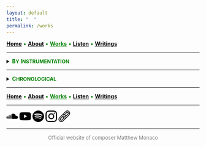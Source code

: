 ```yaml
---
layout: default
title: " ‎ "
permalink: /works
---
```


<a href="/" style="color: black">**Home**</a> <a style="color: green"> ▪ </a> <a href="/about" style="color: black">**About**</a> <a style="color: green"> ▪ </a> <a href="/works" style="color: green">**Works**</a> <a style="color: green"> ▪ </a> <a href="/listen" style="color: black">**Listen**</a> <a style="color: green"> ▪ </a> <a href="/writings" style="color: black">**Writings**</a>

***

<details>
<summary><a style="color: green"><strong>B<font size="2">Y</font> I<font size="2">NSTRUMENTATION</font></strong></a></summary>
<br>
<strong>LARGE ENSEMBLE AND ORCHESTRA</strong>
<br>
<br>
 
<a style="color: green"> <strong>Stray</strong> </a>

<div style="text-indent: -40px; padding-left: 40px;">
&nbsp; &nbsp; <font size="2">20 MUSICIANS</font> <a style="color: green"> ▪ </a> 23' <a style="color: green"> ▪ </a> 2022
</div>
<div style="text-indent: -40px; padding-left: 40px;">
&nbsp; &nbsp; <font size="2">Premiere:</font> <strong>l'Orchestre des lauréats du Conservatoire</strong> (CNSMDP), Jean Deroyer <a style="color: green"> ▪ </a> Paris <img src="./france.png" width="13" /> 
</div>

<br>
 
<a style="color: green"> <strong>And to think that night would not exist</strong> </a>

<div style="text-indent: -40px; padding-left: 40px;">
&nbsp; &nbsp; <font size="2">ORCHESTRA</font> <a style="color: green"> ▪ </a> 15' <a style="color: green"> ▪ </a> 2018-2019
</div>
<div style="text-indent: -40px; padding-left: 40px;">
&nbsp; &nbsp; <font size="2">Premiere:</font> <strong>NEC Philharmonia</strong>, David Loebel <a style="color: green"> ▪ </a> Boston <img src="./usa.png" width="13" />
</div>

<br>
<strong>ENSEMBLE</strong>
<br>
<br>

<a style="color: green"> <strong>Thread</strong> </a>

<div style="text-indent: -40px; padding-left: 40px;">
&nbsp; &nbsp; <font size="2">FLUTE, CLARINET, PIANO, VIOLIN, VIOLA, and VIOLONCELLO</font> <a style="color: green"> ▪ </a> 15' <a style="color: green"> ▪ </a> 2025
</div>
<div style="text-indent: -40px; padding-left: 40px;">
&nbsp; &nbsp; <font size="2">Premiere:</font> <strong>Ensemble Linea</strong>, Jean-Philippe Wurtz <a style="color: green"> ▪ </a>  <strong>Festival aux Chandelles</strong> <a style="color: green"> ▪ </a> Sainte-Marie-aux-Mines <img src="./france.png" width="13" /> <a style="color: green"> ▪ </a> <em>Commissioned by the Royaumont Foundation with the support of Christine Jolivet Erlih</em>
</div>

<br>
 
<a style="color: green"> <strong>Split</strong> </a>

<div style="text-indent: -40px; padding-left: 40px;">
&nbsp; &nbsp; <font size="2">FLUTE, CLARINET, PIANO, VIOLIN, VIOLA, and VIOLONCELLO</font> <a style="color: green"> ▪ </a> 12' <a style="color: green"> ▪ </a> 2023
</div>
<div style="text-indent: -40px; padding-left: 40px;">
&nbsp; &nbsp; <font size="2">Premiere:</font> <strong>Ensemble l’Itinéraire</strong>, David Milnes <a style="color: green"> ▪ </a> Berkeley <img src="./usa.png" width="13" />
</div>

<br>
 
<a style="color: green"> <strong>Mesh</strong> </a>

<div style="text-indent: -40px; padding-left: 40px;">
&nbsp; &nbsp; <font size="2">FLUTE, OBOE, BASS CLARINET, TROMBONE, VIOLIN, VIOLA, and VIOLONCELLO</font> <a style="color: green"> ▪ </a> 10' <a style="color: green"> ▪ </a> 2023
</div>
<div style="text-indent: -40px; padding-left: 40px;">
&nbsp; &nbsp; <font size="2">Premiere:</font> <strong>Ensemble Court-circuit</strong>, Jean Deroyer <a style="color: green"> ▪ </a> <strong>Voix Nouvelles</strong> at the Royaumont Abbey <a style="color: green"> ▪ </a> Asnières-sur-Oise <img src="./france.png" width="13" />
</div>

<br>
 
<a style="color: green"> <strong>Spirals, Orbits, and Circular Paths</strong> </a>

<div style="text-indent: -40px; padding-left: 40px;">
&nbsp; &nbsp; <font size="2">CONTRABASS CLARINET, 2 PERCUSSIONISTS, HARP, PIANO, ACCORDION, 2 VIOLINS, 2 VIOLAS, VIOLONCELLO, and DOUBLE BASS</font> <a style="color: green"> ▪ </a> 10' <a style="color: green"> ▪ </a> 2021
</div>
<div style="text-indent: -40px; padding-left: 40px;">
&nbsp; &nbsp; <font size="2">Premiere:</font> <strong>Ensemble intercontemporain</strong>, Léo Margue <a style="color: green"> ▪ </a> Paris <img src="./france.png" width="13" />
</div>

<br>
 
<a style="color: green"> <strong>Scaling</strong> </a>

<div style="text-indent: -40px; padding-left: 40px;">
&nbsp; &nbsp; <font size="2">FLUTE, BASS CLARINET, ALTO SAXOPHONE, FRENCH HORN, TROMBONE, PERCUSSION, 2 VIOLINS, VIOLA, VIOLONCELLO, and DOUBLE BASS</font> <a style="color: green"> ▪ </a> 13' <a style="color: green"> ▪ </a> 2020
</div>
<div style="text-indent: -40px; padding-left: 40px;">
&nbsp; &nbsp; <font size="2">Premiere:</font> <strong>Ensemble intercontemporain</strong>, Léo Margue <a style="color: green"> ▪ </a> Paris <img src="./france.png" width="13" />
</div>

<br>
 
<a style="color: green"> <strong>Ebb/Flow</strong> </a>

<div style="text-indent: -40px; padding-left: 40px;">
&nbsp; &nbsp; <font size="2">8 TROMBONES, PERCUSSION, and 4 DOUBLE BASSES</font> <a style="color: green"> ▪ </a> 24' <a style="color: green"> ▪ </a> 2020
</div>

<br>
 
<a style="color: green"> <strong>Flux</strong> </a>

<div style="text-indent: -40px; padding-left: 40px;">
&nbsp; &nbsp; <font size="2">FLUTE, CLARINET, PERCUSSION, PIANO, VIOLIN, VIOLONCELLO, DOUBLE BASS, and BARITONE SOLO</font> <a style="color: green"> ▪ </a> 23' <a style="color: green"> ▪ </a> 2019-2020
</div>
<div style="text-indent: -40px; padding-left: 40px;">
&nbsp; &nbsp; <font size="2">Premiere:</font> <strong>Alinéa, Tyler Bouque</strong> (soloist), and Tristan Rais-Sherman (conductor) <a style="color: green"> ▪ </a> Boston <img src="./usa.png" width="13" />
</div>

<br>
<strong>CHAMBER</strong>
<br>
<br>

<a style="color: green"> <strong>Fits and Starts</strong> </a>

<div style="text-indent: -40px; padding-left: 40px;">
&nbsp; &nbsp; <font size="2">STRING QUARTET</font> <a style="color: green"> ▪ </a> 10' <a style="color: green"> ▪ </a> 2024
</div>
<div style="text-indent: -40px; padding-left: 40px;">
&nbsp; &nbsp; <font size="2">Premiere:</font> <strong>Del Sol Quartet</strong> <a style="color: green"> ▪ </a> Berkeley <img src="./usa.png" width="13" />
</div>

<br>
 
<a style="color: green"> <strong>Quartet</strong> </a>

<div style="text-indent: -40px; padding-left: 40px;">
&nbsp; &nbsp; <font size="2">CLARINET, VIOLIN, VIOLA, and DOUBLE BASS</font> <a style="color: green"> ▪ </a> 8' <a style="color: green"> ▪ </a> 2019
</div>
<div style="text-indent: -40px; padding-left: 40px;">
&nbsp; &nbsp; <font size="2">Premiere:</font> <strong>Callithumpian Consort</strong>, Stephen Drury (conductor) <a style="color: green"> ▪ </a> Boston <img src="./usa.png" width="13" />
</div>

<br>
 
<a style="color: green"> <strong>Piano Trio</strong> </a>

<div style="text-indent: -40px; padding-left: 40px;">
&nbsp; &nbsp; <font size="2">VIOLIN, VIOLONCELLO, and PIANO</font> <a style="color: green"> ▪ </a> 10' <a style="color: green"> • </a> 2019
</div>
<div style="text-indent: -40px; padding-left: 40px;">
&nbsp; &nbsp; <font size="2">Premiere:</font> <strong>Brouwer Trio</strong> <a style="color: green"> ▪ </a> <strong>VIPA Festival</strong> <a style="color: green"> ▪ </a> Valencia <img src="./spain.png" width="13" />
</div>

<br>
 
<a style="color: green"> <strong>Duo</strong> </a>

<div style="text-indent: -40px; padding-left: 40px;">
&nbsp; &nbsp; <font size="2">FLUTE and VIOLONCELLO</font> <a style="color: green"> ▪ </a> 15' <a style="color: green"> ▪ </a> 2019
</div>
<div style="text-indent: -40px; padding-left: 40px;">
&nbsp; &nbsp; <font size="2">Premiere:</font> members of <strong>Ensemble Linea</strong> <a style="color: green"> ▪ </a> <strong>Etchings Festival</strong> <a style="color: green"> ▪ </a> Auvillar <img src="./france.png" width="13" />
</div>

<br>
<strong>SOLO</strong>
<br>
<br>

<a style="color: green"> <strong>Bloom</strong> </a>

<div style="text-indent: -40px; padding-left: 40px;">
&nbsp; &nbsp; <font size="2">ACCORDION</font> <a style="color: green"> ▪ </a> 7' <a style="color: green"> ▪ </a> 2025
</div>
<div style="text-indent: -40px; padding-left: 40px;">
&nbsp; &nbsp; <font size="2">Premiere:</font> <strong>Théo Ould</strong> <a style="color: green"> ▪ </a> Berkeley <img src="./usa.png" width="13" />
</div>

<br>
 
<a style="color: green"> <strong>Tessellate</strong> </a>

<div style="text-indent: -40px; padding-left: 40px;">
&nbsp; &nbsp; <font size="2">ALTO SAXOPHONE</font> <a style="color: green"> ▪ </a> 11' <a style="color: green"> ▪ </a> 2021
</div>
<div style="text-indent: -40px; padding-left: 40px;">
&nbsp; &nbsp; <font size="2">Premiere:</font> <strong>Iñaki Bermudez</strong> <a style="color: green"> ▪ </a> Paris <img src="./france.png" width="13" />
</div>

<br>
 
<a style="color: green"> <strong>Prelude</strong> </a>

<div style="text-indent: -40px; padding-left: 40px;">
&nbsp; &nbsp; <font size="2">PIANO</font> <a style="color: green"> ▪ </a> 4' <a style="color: green"> ▪ </a> 2019
</div>
<div style="text-indent: -40px; padding-left: 40px;">
&nbsp; &nbsp; <font size="2">Premiere:</font> <strong>David Yu</strong> <a style="color: green"> ▪ </a> Boston <img src="./usa.png" width="13" />
</div>

<br>
<strong>SOLO WITH ELECTRONICS</strong>
<br>
<br>

<a style="color: green"> <strong>Blur</strong> </a>

<div style="text-indent: -40px; padding-left: 40px;">
&nbsp; &nbsp; <font size="2">CONTRABASS CLARINET and ELECTRONICS</font> <a style="color: green"> ▪ </a> 8' <a style="color: green"> ▪ </a> 2024
</div>
<div style="text-indent: -40px; padding-left: 40px;">
&nbsp; &nbsp; <font size="2">Premiere:</font> <strong>Alain Billard</strong> <a style="color: green"> ▪ </a> <strong>ManiFeste festival</strong> at Ircam <a style="color: green"> ▪ </a> Paris <img src="./france.png" width="13" />
</div>

<br>
 
<a style="color: green"> <strong>A ritual, maybe</strong> </a>

<div style="text-indent: -40px; padding-left: 40px;">
&nbsp; &nbsp; <font size="2">DOUBLE BASS and ELECTRONICS</font> <a style="color: green"> ▪ </a> 8' <a style="color: green"> ▪ </a> 2023
</div>
<div style="text-indent: -40px; padding-left: 40px;">
&nbsp; &nbsp; <font size="2">Premiere:</font> <strong>Richard Worn</strong> <a style="color: green"> ▪ </a> Berkeley <img src="./usa.png" width="13" />
</div>

<br>
 
<a style="color: green"> <strong>Tessellated</strong> </a>

<div style="text-indent: -40px; padding-left: 40px;">
&nbsp; &nbsp; <font size="2">ALTO SAXOPHONE and ELECTRONICS</font> <a style="color: green"> ▪ </a> 14' <a style="color: green"> ▪ </a> 2022
</div>
<div style="text-indent: -40px; padding-left: 40px;">
&nbsp; &nbsp; <font size="2">Premiere:</font> <strong>Iñaki Bermudez</strong> <a style="color: green"> ▪ </a> Paris <img src="./france.png" width="13" />
</div>

<br>
<strong>COMING SOON</strong>
<br>
<br>

<a style="color: green"> <strong>New Work</strong> </a>

<div style="text-indent: -40px; padding-left: 40px;">
&nbsp; &nbsp; <font size="2">MODERN HARPSICHORD</font> <a style="color: green"> ▪ </a> 5' <a style="color: green"> ▪ </a> 2026
</div>
<div style="text-indent: -40px; padding-left: 40px;">
&nbsp; &nbsp; <font size="2">For</font> <strong>Ninon Hannecart-Ségal</strong>
</div>

</details>

***

<details>
<summary><a style="color: green"><strong>C<font size="2">HRONOLOGICAL</font></strong></a></summary>
<br>
<strong>COMING SOON</strong>
<br>
<br>

<a style="color: green"> <strong>New Work</strong> </a>

<div style="text-indent: -40px; padding-left: 40px;">
&nbsp; &nbsp; <font size="2">MODERN HARPSICHORD</font> <a style="color: green"> ▪ </a> 5'
</div>
<div style="text-indent: -40px; padding-left: 40px;">
&nbsp; &nbsp; <font size="2">For</font> <strong>Ninon Hannecart-Ségal</strong>
</div>

<br>
<strong>2025</strong>
<br>
<br>

<a style="color: green"> <strong>Bloom</strong> </a>

<div style="text-indent: -40px; padding-left: 40px;">
&nbsp; &nbsp; <font size="2">ACCORDION</font> <a style="color: green"> ▪ </a> 7'
</div>
<div style="text-indent: -40px; padding-left: 40px;">
&nbsp; &nbsp; <font size="2">Premiere:</font> <strong>Théo Ould</strong> <a style="color: green"> ▪ </a> Berkeley <img src="./usa.png" width="13" />
</div>

<br>
 
<a style="color: green"> <strong>Thread</strong> </a>

<div style="text-indent: -40px; padding-left: 40px;">
&nbsp; &nbsp; <font size="2">FLUTE, CLARINET, PIANO, VIOLIN, VIOLA, and VIOLONCELLO</font> <a style="color: green"> ▪ </a> 15'
</div>
<div style="text-indent: -40px; padding-left: 40px;">
&nbsp; &nbsp; <font size="2">Premiere:</font> <strong>Ensemble Linea</strong>, Jean-Philippe Wurtz <a style="color: green"> ▪ </a>  <strong>Festival aux Chandelles</strong> <a style="color: green"> ▪ </a> Sainte-Marie-aux-Mines <img src="./france.png" width="13" /> <a style="color: green"> ▪ </a> <em>Commissioned by the Royaumont Foundation with the support of Christine Jolivet Erlih</em>
</div>

<br>
<strong>2024</strong>
<br>
<br>

<a style="color: green"> <strong>Blur</strong> </a>

<div style="text-indent: -40px; padding-left: 40px;">
&nbsp; &nbsp; <font size="2">CONTRABASS CLARINET and ELECTRONICS</font> <a style="color: green"> ▪ </a> 8'
</div>
<div style="text-indent: -40px; padding-left: 40px;">
&nbsp; &nbsp; <font size="2">Premiere:</font> <strong>Alain Billard</strong> <a style="color: green"> ▪ </a> <strong>ManiFeste festival</strong> at Ircam <a style="color: green"> ▪ </a> Paris <img src="./france.png" width="13" />
</div>

<br>
 
<a style="color: green"> <strong>Fits and Starts</strong> </a>

<div style="text-indent: -40px; padding-left: 40px;">
&nbsp; &nbsp; <font size="2">STRING QUARTET</font> <a style="color: green"> ▪ </a> 10'
</div>
<div style="text-indent: -40px; padding-left: 40px;">
&nbsp; &nbsp; <font size="2">Premiere:</font> <strong>Del Sol Quartet</strong> <a style="color: green"> ▪ </a> Berkeley <img src="./usa.png" width="13" />
</div>

<br>
<strong>2023</strong>
<br>
<br>

<a style="color: green"> <strong>Split</strong> </a>

<div style="text-indent: -40px; padding-left: 40px;">
&nbsp; &nbsp; <font size="2">FLUTE, CLARINET, PIANO, VIOLIN, VIOLA, and VIOLONCELLO</font> <a style="color: green"> ▪ </a> 12'
</div>
<div style="text-indent: -40px; padding-left: 40px;">
&nbsp; &nbsp; <font size="2">Premiere:</font> <strong>Ensemble l’Itinéraire</strong>, David Milnes <a style="color: green"> ▪ </a> Berkeley <img src="./usa.png" width="13" />
</div>

<br>
 
<a style="color: green"> <strong>Mesh</strong> </a>

<div style="text-indent: -40px; padding-left: 40px;">
&nbsp; &nbsp; <font size="2">FLUTE, OBOE, BASS CLARINET, TROMBONE, VIOLIN, VIOLA, and VIOLONCELLO</font> <a style="color: green"> ▪ </a> 10'
</div>
<div style="text-indent: -40px; padding-left: 40px;">
&nbsp; &nbsp; <font size="2">Premiere:</font> <strong>Ensemble Court-circuit</strong>, Jean Deroyer <a style="color: green"> ▪ </a> <strong>Voix Nouvelles</strong> at the Royaumont Abbey <a style="color: green"> ▪ </a> Asnières-sur-Oise <img src="./france.png" width="13" />
</div>

<br>
 
<a style="color: green"> <strong>A ritual, maybe</strong> </a>

<div style="text-indent: -40px; padding-left: 40px;">
&nbsp; &nbsp; <font size="2">DOUBLE BASS and ELECTRONICS</font> <a style="color: green"> ▪ </a> 8'
</div>
<div style="text-indent: -40px; padding-left: 40px;">
&nbsp; &nbsp; <font size="2">Premiere:</font> <strong>Richard Worn</strong> <a style="color: green"> ▪ </a> Berkeley <img src="./usa.png" width="13" />
</div>

<br>
<strong>2022</strong>
<br>
<br>

<a style="color: green"> <strong>Stray</strong> </a>

<div style="text-indent: -40px; padding-left: 40px;">
&nbsp; &nbsp; <font size="2">20 MUSICIANS</font> <a style="color: green"> ▪ </a> 23'
</div>
<div style="text-indent: -40px; padding-left: 40px;">
&nbsp; &nbsp; <font size="2">Premiere:</font> <strong>l'Orchestre des lauréats du Conservatoire</strong> (CNSMDP), Jean Deroyer <a style="color: green"> ▪ </a> Paris <img src="./france.png" width="13" />
</div>

<br>
 
<a style="color: green"> <strong>Tessellated</strong> </a>

<div style="text-indent: -40px; padding-left: 40px;">
&nbsp; &nbsp; <font size="2">ALTO SAXOPHONE and ELECTRONICS</font> <a style="color: green"> ▪ </a> 14'
</div>
<div style="text-indent: -40px; padding-left: 40px;">
&nbsp; &nbsp; <font size="2">Premiere:</font> <strong>Iñaki Bermudez</strong> <a style="color: green"> ▪ </a> Paris <img src="./france.png" width="13" />
</div>

<br>
<strong>2021</strong>
<br>
<br>

<a style="color: green"> <strong>Spirals, Orbits, and Circular Paths</strong> </a>

<div style="text-indent: -40px; padding-left: 40px;">
&nbsp; &nbsp; <font size="2">CONTRABASS CLARINET, 2 PERCUSSIONISTS, HARP, PIANO, ACCORDION, 2 VIOLINS, 2 VIOLAS, VIOLONCELLO, and DOUBLE BASS</font> <a style="color: green"> ▪ </a> 10'
</div>
<div style="text-indent: -40px; padding-left: 40px;">
&nbsp; &nbsp; <font size="2">Premiere:</font> <strong>Ensemble intercontemporain</strong>, Léo Margue <a style="color: green"> ▪ </a> Paris <img src="./france.png" width="13" />
</div>

<br>
 
<a style="color: green"> <strong>Tessellate</strong> </a>

<div style="text-indent: -40px; padding-left: 40px;">
&nbsp; &nbsp; <font size="2">ALTO SAXOPHONE</font> <a style="color: green"> ▪ </a> 11'
</div>
<div style="text-indent: -40px; padding-left: 40px;">
&nbsp; &nbsp; <font size="2">Premiere:</font> <strong>Iñaki Bermudez</strong> <a style="color: green"> ▪ </a> Paris <img src="./france.png" width="13" />
</div>

<br>
<strong>2020</strong>
<br>
<br>

<a style="color: green"> <strong>Scaling</strong> </a>

<div style="text-indent: -40px; padding-left: 40px;">
&nbsp; &nbsp; <font size="2">FLUTE, BASS CLARINET, ALTO SAXOPHONE, FRENCH HORN, TROMBONE, PERCUSSION, 2 VIOLINS, VIOLA, VIOLONCELLO, and DOUBLE BASS</font> <a style="color: green"> ▪ </a> 13'
</div>
<div style="text-indent: -40px; padding-left: 40px;">
&nbsp; &nbsp; <font size="2">Premiere:</font> <strong>Ensemble intercontemporain</strong>, Léo Margue <a style="color: green"> ▪ </a> Paris <img src="./france.png" width="13" />
</div>

<br>
 
<a style="color: green"> <strong>Ebb/Flow</strong> </a>

<div style="text-indent: -40px; padding-left: 40px;">
&nbsp; &nbsp; <font size="2">8 TROMBONES, PERCUSSION, and 4 DOUBLE BASSES</font> <a style="color: green"> ▪ </a> 24'
</div>

<a style="color: green"> <strong>Flux</strong> </a>

<div style="text-indent: -40px; padding-left: 40px;">
&nbsp; &nbsp; <font size="2">FLUTE, CLARINET, PERCUSSION, PIANO, VIOLIN, VIOLONCELLO, DOUBLE BASS, and BARITONE SOLO</font> <a style="color: green"> ▪ </a> 23'
</div>
<div style="text-indent: -40px; padding-left: 40px;">
&nbsp; &nbsp; <font size="2">Premiere:</font> <strong>Alinéa, Tyler Bouque</strong> (soloist), and Tristan Rais-Sherman (conductor) <a style="color: green"> ▪ </a> Boston <img src="./usa.png" width="13" />
</div>

<br>
<strong>2019</strong>
<br>
<br>

<a style="color: green"> <strong>Quartet</strong> </a>

<div style="text-indent: -40px; padding-left: 40px;">
&nbsp; &nbsp; <font size="2">CLARINET, VIOLIN, VIOLA, and DOUBLE BASS</font> <a style="color: green"> ▪ </a> 8'
</div>
<div style="text-indent: -40px; padding-left: 40px;">
&nbsp; &nbsp; <font size="2">Premiere:</font> <strong>Callithumpian Consort</strong>, Stephen Drury (conductor) <a style="color: green"> ▪ </a> Boston <img src="./usa.png" width="13" />
</div>

<br>
 
<a style="color: green"> <strong>Piano Trio</strong> </a>

<div style="text-indent: -40px; padding-left: 40px;">
&nbsp; &nbsp; <font size="2">VIOLIN, VIOLONCELLO, and PIANO</font> <a style="color: green"> ▪ </a> 10'
</div>
<div style="text-indent: -40px; padding-left: 40px;">
&nbsp; &nbsp; <font size="2">Premiere:</font> <strong>Brouwer Trio</strong> <a style="color: green"> ▪ </a> <strong>VIPA Festival</strong> <a style="color: green"> ▪ </a> Valencia <img src="./spain.png" width="13" />
</div>

<br>
 
<a style="color: green"> <strong>Duo</strong> </a>

<div style="text-indent: -40px; padding-left: 40px;">
&nbsp; &nbsp; <font size="2">FLUTE and VIOLONCELLO</font> <a style="color: green"> ▪ </a> 15'
</div>
<div style="text-indent: -40px; padding-left: 40px;">
&nbsp; &nbsp; <font size="2">Premiere:</font> members of <strong>Ensemble Linea</strong> <a style="color: green"> ▪ </a> <strong>Etchings Festival</strong> <a style="color: green"> ▪ </a> Auvillar <img src="./france.png" width="13" />
</div>

<br>
 
<a style="color: green"> <strong>Prelude</strong> </a>

<div style="text-indent: -40px; padding-left: 40px;">
&nbsp; &nbsp; <font size="2">PIANO</font> <a style="color: green"> ▪ </a> 4'
</div>
<div style="text-indent: -40px; padding-left: 40px;">
&nbsp; &nbsp; <font size="2">Premiere:</font> <strong>David Yu</strong> <a style="color: green"> ▪ </a> Boston <img src="./usa.png" width="13" />
</div>

<br>
 
<a style="color: green"> <strong>And to think that night would not exist</strong> </a>

<div style="text-indent: -40px; padding-left: 40px;">
&nbsp; &nbsp; <font size="2">ORCHESTRA</font> <a style="color: green"> ▪ </a> 15'
</div>
<div style="text-indent: -40px; padding-left: 40px;">
&nbsp; &nbsp; <font size="2">Premiere:</font> <strong>NEC Philharmonia</strong>, David Loebel <a style="color: green"> ▪ </a> Boston <img src="./usa.png" width="13" />
</div>

</details>

***

<a href="/" style="color: black">**Home**</a> <a style="color: green"> ▪ </a> <a href="/about" style="color: black">**About**</a> <a style="color: green"> ▪ </a> <a href="/works" style="color: green">**Works**</a> <a style="color: green"> ▪ </a> <a href="/listen" style="color: black">**Listen**</a> <a style="color: green"> ▪ </a> <a href="/writings" style="color: black">**Writings**</a>

***

[<img src="./soundcloud.png" width="30" />](https://soundcloud.com/matthewtmonaco)  [<img src="./youtube.png" width="30" />](https://www.youtube.com/@matthewtmonaco)  [<img src="./spotify.png" width="30" />](https://open.spotify.com/artist/7c6dcoAhkkQznw76SGbMDu)  [<img src="./instagram.png" width="30" />](https://www.instagram.com/matthew.t.monaco)  [<img src="./link.png" width="30" />](https://linktr.ee/matthew.t.monaco)

***

<div style="text-align: center"><font size="2"><a style="color: grey"> Official website of composer Matthew Monaco </a></font></div>  

